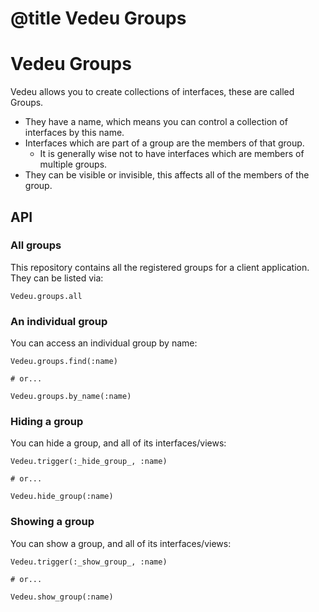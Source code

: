 # @title Vedeu Groups
# Vedeu Groups

Vedeu allows you to create collections of interfaces, these are called
Groups.

- They have a name, which means you can control a collection of
  interfaces by this name.
- Interfaces which are part of a group are the members of that group.
  - It is generally wise not to have interfaces which are members of
    multiple groups.
- They can be visible or invisible, this affects all of the members of
  the group.

## API

### All groups

This repository contains all the registered groups for a client
application. They can be listed via:

    Vedeu.groups.all

### An individual group

You can access an individual group by name:

    Vedeu.groups.find(:name)

    # or...

    Vedeu.groups.by_name(:name)

### Hiding a group

You can hide a group, and all of its interfaces/views:

    Vedeu.trigger(:_hide_group_, :name)

    # or...

    Vedeu.hide_group(:name)

### Showing a group

You can show a group, and all of its interfaces/views:

    Vedeu.trigger(:_show_group_, :name)

    # or...

    Vedeu.show_group(:name)


